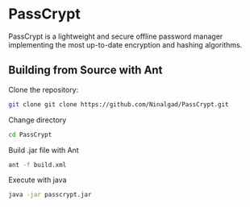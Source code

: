 # PassCrypt
PassCrypt is a lightweight and secure offline password manager implementing the most up-to-date encryption and hashing algorithms. 

## Building from Source with Ant
Clone the repository:
```sh
git clone git clone https://github.com/Ninalgad/PassCrypt.git
```

Change directory 
```sh
cd PassCrypt
```

Build .jar file with Ant 
```sh
ant -f build.xml
```

Execute with java
```sh
java -jar passcrypt.jar
```
